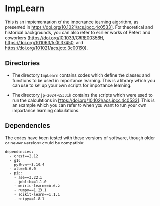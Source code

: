 # ImpLearn

This is an implementation of the importance learning algorithm, as presented in https://doi.org/10.1021/acs.jpcc.4c05331. For theoretical and historical backgrounds, you can also refer to earlier works of Peters and coworkers (https://doi.org/10.1039/C9RE00356H, https://doi.org/10.1063/5.0037450, and https://doi.org/10.1021/acs.jctc.3c00160).

## Directories

* The directory `ImpLearn` contains codes which define the classes and functions to be used in importance learning. This is a library which you can use to set up your own scripts for importance learning.

* The directory `jp-2024-05331h` contains the scripts which were used to run the calculations in https://doi.org/10.1021/acs.jpcc.4c05331. This is an example which you can refer to when you want to run your own importance learning calculations.

## Dependencies

The codes have been tested with these versions of software, though older or newer versions could be compatible:
```
dependencies:
  - crest==2.12
  - g16
  - python==3.10.4
  - xtb==6.6.0
  - pip:
    - ase==3.22.1
    - joblib==1.1.0
    - metric-learn==0.6.2
    - numpy==1.23.1
    - scikit-learn==1.1.1
    - scipy==1.8.1
```

